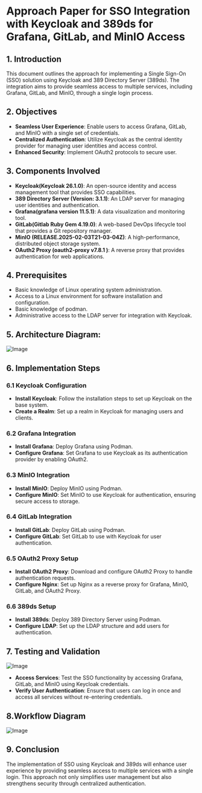 # Approach Paper for SSO Integration with Keycloak and 389ds for Grafana, GitLab, and MinIO Access
## 1. Introduction

This document outlines the approach for implementing a Single Sign-On (SSO) solution using Keycloak and 389 Directory Server (389ds). The integration aims to provide seamless access to multiple services, including Grafana, GitLab, and MinIO, through a single login process.

## 2. Objectives

- **Seamless User Experience**: Enable users to access Grafana, GitLab, and MinIO with a single set of credentials.
- **Centralized Authentication**: Utilize Keycloak as the central identity provider for managing user identities and access control.
- **Enhanced Security**: Implement OAuth2 protocols to secure user.

## 3. Components Involved

- **Keycloak(Keycloak 26.1.0)**: An open-source identity and access management tool that provides SSO capabilities.
- **389 Directory Server (Version: 3.1.1)**: An LDAP server for managing user identities and authentication.
- **Grafana(grafana version 11.5.1)**: A data visualization and monitoring tool.
- **GitLab(Gitlab Ruby Gem 4.19.0)**: A web-based DevOps lifecycle tool that provides a Git repository manager.
- **MinIO (RELEASE.2025-02-03T21-03-04Z)**: A high-performance, distributed object storage system.
- **OAuth2 Proxy (oauth2-proxy v7.8.1 )**: A reverse proxy that provides authentication for web applications.

## 4. Prerequisites

- Basic knowledge of Linux operating system administration.
- Access to a Linux environment for software installation and configuration.
- Basic knowledge of podman.
- Administrative access to the LDAP server for integration with Keycloak.
## 5. Architecture Diagram:
![Image](https://github.com/user-attachments/assets/9a893532-2cb3-4a7a-b7de-cdf0238ae315)

## 6. Implementation Steps

### 6.1 Keycloak Configuration

- **Install Keycloak**: Follow the installation steps to set up Keycloak on the base system.
- **Create a Realm**: Set up a realm in Keycloak for managing users and clients.

### 6.2 Grafana Integration

- **Install Grafana**: Deploy Grafana using Podman.
- **Configure Grafana**: Set Grafana to use Keycloak as its authentication provider by enabling OAuth2.

### 6.3 MinIO Integration

- **Install MinIO**: Deploy MinIO using Podman.
- **Configure MinIO**: Set MinIO to use Keycloak for authentication, ensuring secure access to storage.

### 6.4 GitLab Integration

- **Install GitLab**: Deploy GitLab using Podman.
- **Configure GitLab**: Set GitLab to use with Keycloak for user authentication.

### 6.5 OAuth2 Proxy Setup

- **Install OAuth2 Proxy**: Download and configure OAuth2 Proxy to handle authentication requests.
- **Configure Nginx**: Set up Nginx as a reverse proxy for Grafana, MinIO, GitLab, and OAuth2 Proxy.

### 6.6 389ds Setup

- **Install 389ds**: Deploy 389 Directory Server using Podman.
- **Configure LDAP**: Set up the LDAP structure and add users for authentication.

## 7. Testing and Validation
![Image](https://github.com/user-attachments/assets/3b077a87-0481-4bf1-b182-66f513632661)
- **Access Services**: Test the SSO functionality by accessing Grafana, GitLab, and MinIO using Keycloak credentials.
- **Verify User Authentication**: Ensure that users can log in once and access all services without re-entering credentials.
## 8.Workflow Diagram
![Image](https://github.com/user-attachments/assets/3b077a87-0481-4bf1-b182-66f513632661)

## 9. Conclusion

The implementation of SSO using Keycloak and 389ds will enhance user experience by providing seamless access to multiple services with a single login. This approach not only simplifies user management but also strengthens security through centralized authentication.

